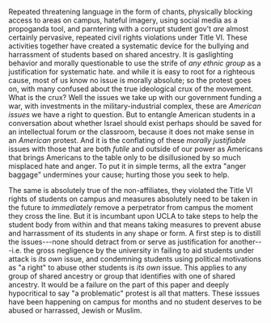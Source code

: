 Repeated threatening language in the form of chants, physically blocking access to areas on campus, hateful imagery, using social media as a propoganda tool, and parntering with a corrupt student gov't *are* almost certainly pervasive, repeated 
civil rights violations under Title VI. These activities together have created a systematic device for the bullying and harrassment of students based on shared ancestry. It is gaslighting behavior and morally questionable 
to use the strife of *any ethnic group* as a justification for systematic hate. and while it is easy to root for a righteous cause, most of us know no issue is morally absolute; so the protest goes on, with many 
confused about the true ideological crux of the movement. What is the crux? Well the issues we take up with our government funding a war, with investments in the military-industrial complex, these are *American issues* we have a right to 
question. But to entangle American students in a conversation about whether Israel should exist perhaps should be saved for an intellectual forum or the classroom, because it does not make sense in an *American* protest. 
And it is the conflating of these *morally justifiable* issues with those that are both *futile* and outside of our power as Americans that brings Americans to the table only to be disillusioned by so much misplaced hate and anger. To put it in simple
terms, all the extra "anger baggage" undermines your cause; hurting those you seek to help. 

The same is absolutely true of the non-affiliates, they violated the Title VI rights of students on campus and measures absolutely need to be taken in the future to *immediately* remove a perpetrator from campus the moment they cross the line. 
But it is incumbant upon UCLA to take steps to help the student body from within and that means taking measures to prevent abuse and harrassment of its students in any shape or form. A first step is to distill the issues---none 
should detract from or serve as justification for another---i.e. the gross negligence by the university in failing to aid students under attack is *its own* issue, and condemning students using political motivations as "a right" to abuse 
other students is *its own* issue. This applies to any group of shared ancestry or group that identifies with one of shared ancestry. It would be a failure on the part of this paper and deeply hypocritical to say "a problematic" protest is all 
that matters. These isssues have been happening on campus for months and no student deserves to be abused or harrassed, Jewish or Muslim. 